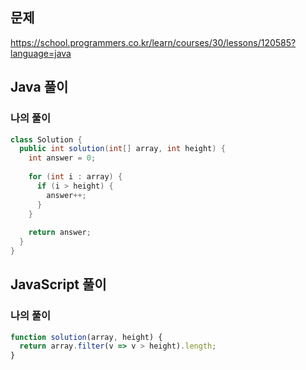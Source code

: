 ## 문제
https://school.programmers.co.kr/learn/courses/30/lessons/120585?language=java

## Java 풀이
### 나의 풀이
```java
class Solution {
  public int solution(int[] array, int height) {
    int answer = 0;
    
    for (int i : array) {
      if (i > height) {
        answer++;
      }
    }
    
    return answer;
  }
}
```

## JavaScript 풀이
### 나의 풀이
```javascript
function solution(array, height) {
  return array.filter(v => v > height).length;
}
```
